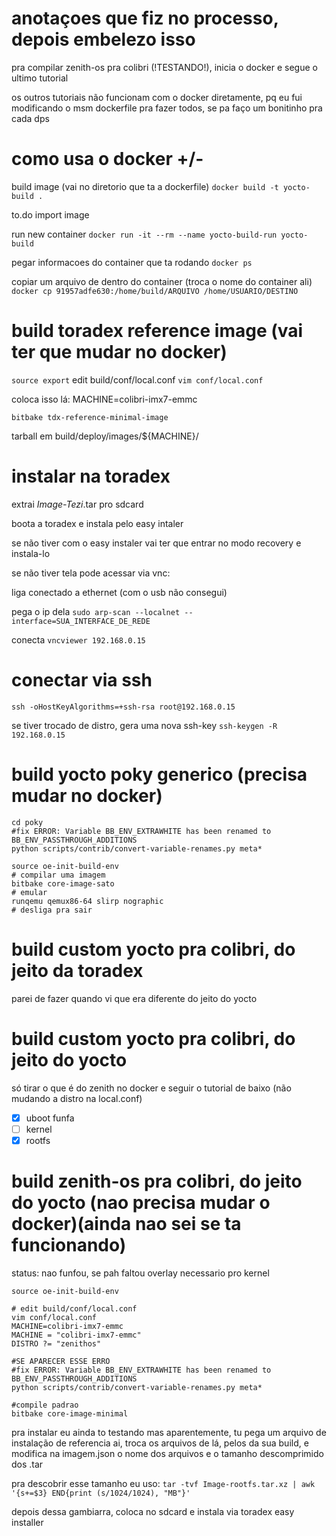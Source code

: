# anotaçoes que fiz no processo, depois embelezo isso
pra compilar zenith-os pra colibri (!TESTANDO!), inicia o docker e segue o ultimo tutorial

os outros tutoriais não funcionam com o docker diretamente, pq eu fui modificando o msm dockerfile pra fazer todos, se pa faço um bonitinho pra cada dps

# como usa o docker +/-

build image (vai no diretorio que ta a dockerfile)
` docker build -t yocto-build . `

to.do import image

run new container
` docker run -it --rm --name yocto-build-run yocto-build `

pegar informacoes do container que ta rodando
` docker ps `

copiar um arquivo de dentro do container (troca o nome do container ali)
` docker cp 91957adfe630:/home/build/ARQUIVO /home/USUARIO/DESTINO `

# build toradex reference image (vai ter que mudar no docker)

` source export ` 
edit build/conf/local.conf
` vim conf/local.conf `

coloca isso lá: MACHINE=colibri-imx7-emmc

` bitbake tdx-reference-minimal-image `

tarball em build/deploy/images/${MACHINE}/

# instalar na toradex
extrai *Image-Tezi*.tar pro sdcard

boota a toradex e instala pelo easy intaler

se não tiver com o easy instaler vai ter que entrar no modo recovery e instala-lo


se não tiver tela pode acessar via vnc:

liga conectado a ethernet (com o usb não consegui)

pega o ip dela
` sudo arp-scan --localnet --interface=SUA_INTERFACE_DE_REDE `

conecta
` vncviewer 192.168.0.15 `

# conectar via ssh
` ssh -oHostKeyAlgorithms=+ssh-rsa root@192.168.0.15 `

se tiver trocado de distro, gera uma nova ssh-key
` ssh-keygen -R 192.168.0.15 `

# build yocto poky generico (precisa mudar no docker)
```
cd poky
#fix ERROR: Variable BB_ENV_EXTRAWHITE has been renamed to BB_ENV_PASSTHROUGH_ADDITIONS
python scripts/contrib/convert-variable-renames.py meta*

source oe-init-build-env
# compilar uma imagem
bitbake core-image-sato
# emular
runqemu qemux86-64 slirp nographic
# desliga pra sair
```
# build custom yocto pra colibri, do jeito da toradex
parei de fazer quando vi que era diferente do jeito do yocto

# build custom yocto pra colibri, do jeito do yocto
só tirar o que é do zenith no docker e seguir o tutorial de baixo (não mudando a distro na local.conf)

* [x] uboot funfa
* [ ] kernel
* [x] rootfs

# build zenith-os pra colibri, do jeito do yocto (nao precisa mudar o docker)(ainda nao sei se ta funcionando)
status: nao funfou, se pah faltou overlay necessario pro kernel
```
source oe-init-build-env

# edit build/conf/local.conf
vim conf/local.conf
MACHINE=colibri-imx7-emmc
MACHINE = "colibri-imx7-emmc"
DISTRO ?= "zenithos"

#SE APARECER ESSE ERRO
#fix ERROR: Variable BB_ENV_EXTRAWHITE has been renamed to BB_ENV_PASSTHROUGH_ADDITIONS
python scripts/contrib/convert-variable-renames.py meta*

#compile padrao
bitbake core-image-minimal
```

pra instalar eu ainda to testando mas aparentemente, tu pega um arquivo de instalação de referencia ai, troca os arquivos de lá, pelos da sua build, e modifica na imagem.json o nome dos arquivos e o tamanho descomprimido dos .tar

pra descobrir esse tamanho eu uso:
``` tar -tvf Image-rootfs.tar.xz | awk '{s+=$3} END{print (s/1024/1024), "MB"}' ```

depois dessa gambiarra, coloca no sdcard e instala via toradex easy installer
